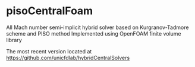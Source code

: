 # pisoCentralFoam
All Mach number semi-implicit hybrid solver based on Kurgranov-Tadmore scheme and PISO method
Implemented using OpenFOAM finite volume library

The most recent version located at https://github.com/unicfdlab/hybridCentralSolvers
